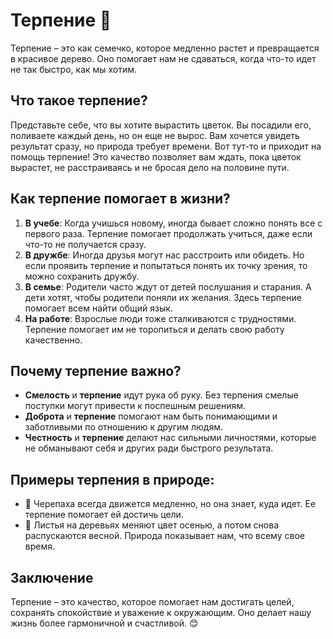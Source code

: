 # Терпение 🌱

Терпение – это как семечко, которое медленно растет и превращается в красивое дерево. Оно помогает нам не сдаваться, когда что-то идет не так быстро, как мы хотим. 

## Что такое терпение?

Представьте себе, что вы хотите вырастить цветок. Вы посадили его, поливаете каждый день, но он еще не вырос. Вам хочется увидеть результат сразу, но природа требует времени. Вот тут-то и приходит на помощь терпение! Это качество позволяет вам ждать, пока цветок вырастет, не расстраиваясь и не бросая дело на половине пути.

## Как терпение помогает в жизни?

1. **В учебе**: Когда учишься новому, иногда бывает сложно понять все с первого раза. Терпение помогает продолжать учиться, даже если что-то не получается сразу.
2. **В дружбе**: Иногда друзья могут нас расстроить или обидеть. Но если проявить терпение и попытаться понять их точку зрения, то можно сохранить дружбу.
3. **В семье**: Родители часто ждут от детей послушания и старания. А дети хотят, чтобы родители поняли их желания. Здесь терпение помогает всем найти общий язык.
4. **На работе**: Взрослые люди тоже сталкиваются с трудностями. Терпение помогает им не торопиться и делать свою работу качественно.

## Почему терпение важно?

- **Смелость** и **терпение** идут рука об руку. Без терпения смелые поступки могут привести к поспешным решениям.
- **Доброта** и **терпение** помогают нам быть понимающими и заботливыми по отношению к другим людям.
- **Честность** и **терпение** делают нас сильными личностями, которые не обманывают себя и других ради быстрого результата.

## Примеры терпения в природе:

- 🐢 Черепаха всегда движется медленно, но она знает, куда идет. Ее терпение помогает ей достичь цели.
- 🍃 Листья на деревьях меняют цвет осенью, а потом снова распускаются весной. Природа показывает нам, что всему свое время.

## Заключение

Терпение – это качество, которое помогает нам достигать целей, сохранять спокойствие и уважение к окружающим. Оно делает нашу жизнь более гармоничной и счастливой. 😊